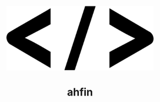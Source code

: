 <p align="center">
  <img src=".github/icon.png" width="400" alt="Html Code">
</p>
<h1 align="center">ahfin</h1>